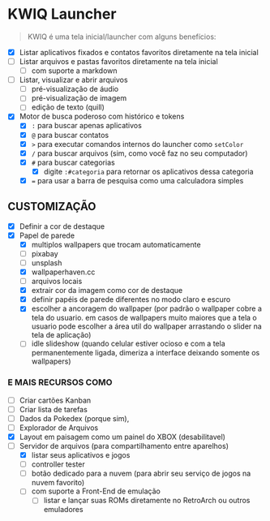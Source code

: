 # KWIQ Launcher

> KWIQ é uma tela inicial/launcher com alguns benefícios:

- [x] Listar aplicativos fixados e contatos favoritos diretamente na tela inicial
- [ ] Listar arquivos e pastas favoritos diretamente na tela inicial
  - [ ] com suporte a markdown
- [ ] Listar, visualizar e abrir arquivos
  - [ ] pré-visualização de áudio
  - [ ] pré-visualização de imagem
  - [ ] edição de texto (quill)
- [x] Motor de busca poderoso com histórico e tokens
  - [x] `:` para buscar apenas aplicativos
  - [x] `@` para buscar contatos
  - [x] `>` para executar comandos internos do launcher como `setColor`
  - [x] `/` para buscar arquivos (sim, como você faz no seu computador)
  - [x] `#` para buscar categorias
    - [x] digite `:#categoria` para retornar os aplicativos dessa categoria
  - [x] `=` para usar a barra de pesquisa como uma calculadora simples

## CUSTOMIZAÇÃO

- [x] Definir a cor de destaque
- [x] Papel de parede
  - [x] multiplos wallpapers que trocam automaticamente
  - [ ] pixabay
  - [ ] unsplash
  - [x] wallpaperhaven.cc
  - [ ] arquivos locais
  - [x] extrair cor da imagem como cor de destaque
  - [x] definir papéis de parede diferentes no modo claro e escuro
  - [x] escolher a ancoragem do wallpaper (por padrão o wallpaper cobre a tela do usuario. em casos de wallpapers muito maiores que a tela o usuario pode escolher a área util do wallpaper arrastando o slider na tela de aplicação)
  - [ ] idle slideshow (quando celular estiver ocioso e com a tela permanentemente ligada, dimeriza a interface deixando somente os wallpapers)

### E MAIS RECURSOS COMO

- [ ] Criar cartões Kanban
- [ ] Criar lista de tarefas
- [ ] Dados da Pokedex (porque sim),
- [ ] Explorador de Arquivos
- [x] Layout em paisagem como um painel do XBOX (desabilitavel)
- [ ] Servidor de arquivos (para compartilhamento entre aparelhos)
  - [x] listar seus aplicativos e jogos
  - [ ] controller tester
  - [ ] botão dedicado para a nuvem (para abrir seu serviço de jogos na nuvem favorito)
  - [ ] com suporte a Front-End de emulação
    - [ ] listar e lançar suas ROMs diretamente no RetroArch ou outros emuladores
